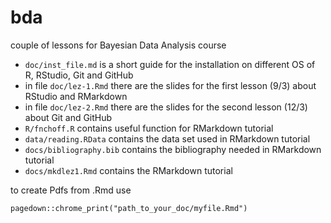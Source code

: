 # bda
couple of lessons for Bayesian Data Analysis course

* `doc/inst_file.md` is a short guide for the installation on different OS of R, RStudio, Git and GitHub
* in file `doc/lez-1.Rmd` there are the slides for the first lesson (9/3) about RStudio and RMarkdown
* in file `doc/lez-2.Rmd` there are the slides for the second lesson (12/3) about Git and GitHub
* `R/fnchoff.R` contains useful function for RMarkdown tutorial
* `data/reading.RData` contains the data set used in RMarkdown tutorial
* `docs/bibliography.bib` contains the bibliography needed in RMarkdown tutorial
* `docs/mkdlez1.Rmd` contains the RMarkdown tutorial

to create Pdfs from .Rmd use 

`pagedown::chrome_print("path_to_your_doc/myfile.Rmd")`